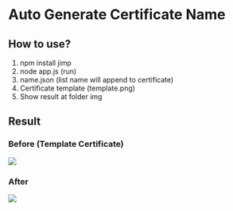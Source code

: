 # Auto Generate Certificate Name

## How to use?

1. npm install jimp
2. node app.js (run)
3. name.json (list name will append to certificate)
4. Certificate template (template.png)
5. Show result at folder img

## Result
### Before (Template Certificate)
![](https://i.ibb.co/zNsnp86/template.png)

### After
![](https://i.ibb.co/XJjW18t/1-nbc-aniv-Thariq-Alfa-Benriska.png)
